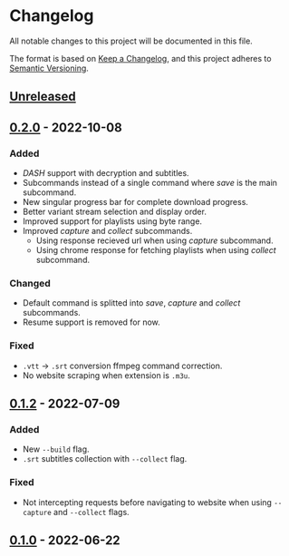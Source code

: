 # Changelog

All notable changes to this project will be documented in this file.

The format is based on [Keep a Changelog](https://keepachangelog.com/en/1.0.0),
and this project adheres to [Semantic Versioning](https://semver.org/spec/v2.0.0.html).

## [Unreleased]

## [0.2.0] - 2022-10-08

### Added

- *DASH* support with decryption and subtitles.
- Subcommands instead of a single command where *save* is the main subcommand.
- New singular progress bar for complete download progress.
- Better variant stream selection and display order.
- Improved support for playlists using byte range.
- Improved *capture* and *collect* subcommands.
  - Using response recieved url when using *capture* subcommand.
  - Using chrome response for fetching playlists when using *collect* subcommand.

### Changed

- Default command is splitted into *save*, *capture* and *collect* subcommands.
- Resume support is removed for now.

### Fixed

- `.vtt` -> `.srt` conversion ffmpeg command correction.
- No website scraping when extension is `.m3u`.

## [0.1.2] - 2022-07-09

### Added

- New `--build` flag.
- `.srt` subtitles collection with `--collect` flag.

### Fixed

- Not intercepting requests before navigating to website when using `--capture` and `--collect` flags.

## [0.1.0] - 2022-06-22

[Unreleased]: https://github.com/clitic/vsd/compare/v0.2.0...HEAD
[0.2.0]: https://github.com/clitic/vsd/compare/v0.1.2...v0.2.0
[0.1.2]: https://github.com/clitic/vsd/compare/v0.1.0...v0.1.2
[0.1.0]: https://github.com/clitic/vsd/releases/tag/v0.1.0
